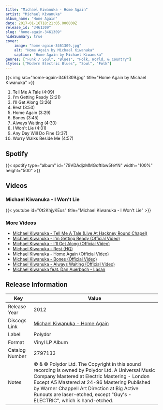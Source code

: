 ```yaml
---
title: "Michael Kiwanuka - Home Again"
artist: "Michael Kiwanuka"
album_name: "Home Again"
date: 2017-01-16T18:21:05.000000Z
release_id: "3461309"
slug: "home-again-3461309"
hideSummary: true
cover:
    image: "home-again-3461309.jpg"
    alt: "Home Again by Michael Kiwanuka"
    caption: "Home Again by Michael Kiwanuka"
genres: ["Funk / Soul", "Blues", "Folk, World, & Country"]
styles: ["Modern Electric Blues", "Soul", "Folk"]
---
```


{{< img src="home-again-3461309.jpg" title="Home Again by Michael Kiwanuka" >}}

<!-- section break -->

1. Tell Me A Tale (4:09)
2. I'm Getting Ready (2:21)
3. I'll Get Along (3:26)
4. Rest (3:50)
5. Home Again (3:29)
6. Bones (3:45)
7. Always Waiting (4:30)
8. I Won't Lie (4:01)
9. Any Day Will Do Fine (3:37)
10. Worry Walks Beside Me (4:57)

<!-- section break -->


## Spotify
{{< spotify type="album" id="79VDAdjzMMGoftIbw5feYN" width="100%" height="500" >}}



## Videos
### Michael Kiwanuka - I Won't Lie
{{< youtube id="0t2KhjyKEus" title="Michael Kiwanuka - I Won't Lie" >}}<br>

### More Videos

- [Michael Kiwanuka - Tell Me A Tale (Live At Hackney Round Chapel)](https://www.youtube.com/watch?v=TpoVVdL3lDA)
- [Michael Kiwanuka - I'm Getting Ready (Official Video)](https://www.youtube.com/watch?v=VHRKdpR1E6Q)
- [Michael Kiwanuka - I'll Get Along (Official Video)](https://www.youtube.com/watch?v=rEA5lCcga-s)
- [Michael Kiwanuka - Rest (HQ)](https://www.youtube.com/watch?v=Xlonqk5EOrw)
- [Michael Kiwanuka - Home Again (Official Video)](https://www.youtube.com/watch?v=kJ4s3G7hgR4)
- [Michael Kiwanuka - Bones (Official Video)](https://www.youtube.com/watch?v=P6EiH1pzY1U)
- [Michael Kiwanuka - Always Waiting (Official Video)](https://www.youtube.com/watch?v=61_qsDeuFu8)
- [Michael Kiwanuka feat. Dan Auerbach - Lasan](https://www.youtube.com/watch?v=GQUo8lLxVmI)


## Release Information
|  Key           | Value                                                |
| ---------------| ---------------------------------------------------- |
| Release Year   | 2012                                   |
| Discogs Link   | [Michael Kiwanuka - Home Again](https://www.discogs.com/release/3461309-Michael-Kiwanuka-Home-Again) |
| Label          | Polydor |
| Format         | Vinyl LP Album |
| Catalog Number | 2797133 |
| Notes | ℗ & © Polydor Ltd. The Copyright in this sound recording is owned by Polydor Ltd. A Universal Music Company  Mastered at Electric Mastering - London Except A5 Mastered at 24-96 Mastering Published by Warner Chappell Art Direction at Big Active  Runouts are laser-etched, except "Guy's - ELECTRIC", which is hand-etched. |